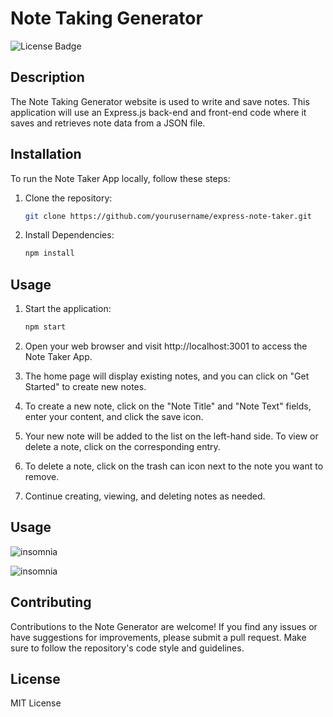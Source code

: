 # Note Taking Generator

![License Badge](https://badgen.net/static/license/MIT/blue)

## Description

The Note Taking Generator website is used to write and save notes. This application will use an Express.js back-end and front-end code where it saves and retrieves note data from a JSON file.

## Installation

To run the Note Taker App locally, follow these steps:

1. Clone the repository:

   ```bash
   git clone https://github.com/yourusername/express-note-taker.git
    ```

2. Install Dependencies:

    ```bash
    npm install
    ```

## Usage

1. Start the application:

    ```bash
    npm start
    ```
2. Open your web browser and visit http://localhost:3001 to access the Note Taker App.

3. The home page will display existing notes, and you can click on "Get Started" to create new notes.

4. To create a new note, click on the "Note Title" and "Note Text" fields, enter your content, and click the save icon.

5. Your new note will be added to the list on the left-hand side. To view or delete a note, click on the corresponding entry.

6. To delete a note, click on the trash can icon next to the note you want to remove.

7. Continue creating, viewing, and deleting notes as needed.

## Usage

![insomnia](./assets/note_gen_insomnia.gif)

![insomnia](./assets/note_gen_insomnia.gif)

## Contributing

Contributions to the Note Generator are welcome! If you find any issues or have suggestions for improvements, please submit a pull request. Make sure to follow the repository's code style and guidelines.

## License

MIT License